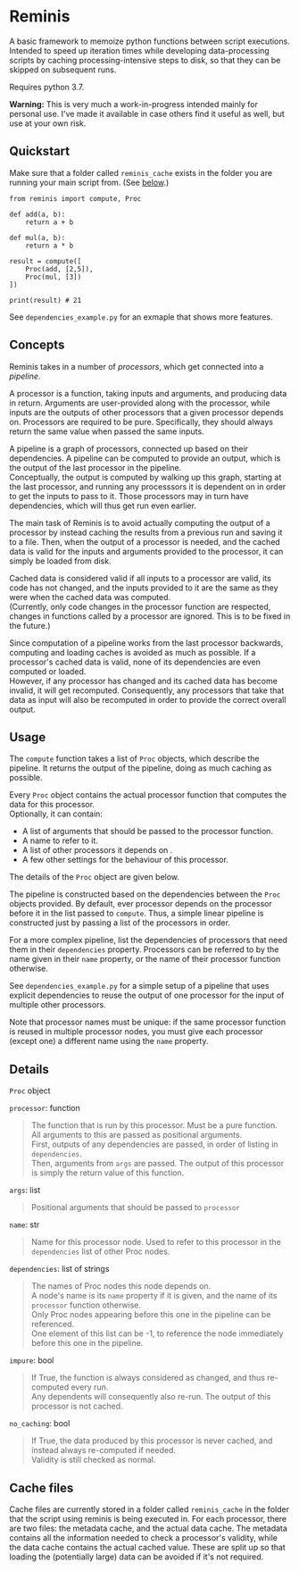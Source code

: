# Reminis
A basic framework to memoize python functions between script executions.
Intended to speed up iteration times while developing data-processing scripts by caching processing-intensive steps to disk, so that they can be skipped on subsequent runs.

Requires python 3.7.

**Warning:** This is very much a work-in-progress intended mainly for personal use. I've made it available in case others find it useful as well, but use at your own risk.

## Quickstart
Make sure that a folder called `reminis_cache` exists in the folder you are running your main script from. (See [below](#cache-files).)
```
from reminis import compute, Proc

def add(a, b):
    return a + b

def mul(a, b):
    return a * b

result = compute([
    Proc(add, [2,5]),
    Proc(mul, [3])
])

print(result) # 21
``` 

See `dependencies_example.py` for an exmaple that shows more features.

## Concepts
Reminis takes in a number of _processors_, which get connected into a _pipeline_.

A processor is a function, taking inputs and arguments, and producing data in return. Arguments are user-provided along with the processor, while inputs are the outputs of other processors that a given processor depends on.
Processors are required to be pure. Specifically, they should always return the same value when passed the same inputs.

A pipeline is a graph of processors, connected up based on their dependencies. A pipeline can be computed to provide an output, which is the output of the last processor in the pipeline.  
Conceptually, the output is computed by walking up this graph, starting at the last processor, and running any processsors it is dependent on in order to get the inputs to pass to it. Those processors may in turn have dependencies, which will thus get run even earlier.

The main task of Reminis is to avoid actually computing the output of a processor by instead caching the results from a previous run and saving it to a file. Then, when the output of a processor is needed, and the cached data is valid for the inputs and arguments provided to the processor, it can simply be loaded from disk.

Cached data is considered valid if all inputs to a processor are valid, its code has not changed, and the inputs provided to it are the same as they were when the cached data was computed.  
(Currently, only code changes in the processor function are respected, changes in functions called by a processor are ignored. This is to be fixed in the future.)

Since computation of a pipeline works from the last processor backwards, computing and loading caches is avoided as much as possible. If a processor's cached data is valid, none of its dependencies are even computed or loaded.  
However, if any processor has changed and its cached data has become invalid, it will get recomputed. Consequently, any processors that take that data as input will also be recomputed in order to provide the correct overall output.

## Usage
The `compute` function takes a list of `Proc` objects, which describe the pipeline. It returns the output of the pipeline, doing as much caching as possible.

Every `Proc` object contains the actual processor function that computes the data for this processor.  
Optionally, it can contain:
- A list of arguments that should be passed to the processor function.
- A name to refer to it.
- A list of other processors it depends on .
- A few other settings for the behaviour of this processor.

The details of the `Proc` object are given below.

The pipeline is constructed based on the dependencies between the `Proc` objects provided. By default, ever processor depends on the processor before it in the list passed to `compute`. Thus, a simple linear pipeline is constructed just by passing a list of the processors in order.

For a more complex pipeline, list the dependencies of processors that need them in their `dependencies` property. Processors can be referred to by the name given in their `name` property, or the name of their processor function otherwise.

See `dependencies_example.py` for a simple setup of a pipeline that uses explicit dependencies to reuse the output of one processor for the input of multiple other processors.

Note that processor names must be unique: if the same processor function is reused in multiple processor nodes, you must give each processor (except one) a different name using the `name` property.

## Details
`Proc` object

`processor`: function  
> The function that is run by this processor. 
  Must be a pure function.  
  All arguments to this are passed as positional arguments.  
  First, outputs of any dependencies are passed, in order of listing in `dependencies`.  
  Then, arguments from `args` are passed. 
  The output of this processor is simply the return value of this function.

`args`: list
> Positional arguments that should be passed to `processor`

`name`: str
> Name for this processor node. Used to refer to this processor in the `dependencies` list of other Proc nodes.

`dependencies`: list of strings
> The names of Proc nodes this node depends on.  
  A node's name is its `name` property if it is given, and the name of its `processor` function otherwise.  
  Only Proc nodes appearing before this one in the pipeline can be referenced.  
  One element of this list can be -1, to reference the node immediately before this one in the pipeline.

`impure`: bool
> If True, the function is always considered as changed, and thus re-computed every run.  
  Any dependents will consequently also re-run.
  The output of this processor is not cached.

`no_caching`: bool
> If True, the data produced by this processor is never cached, and instead always re-computed if needed.  
  Validity is still checked as normal.

## Cache files
Cache files are currently stored in a folder called `reminis_cache` in the folder that the script using reminis is being executed in.
For each processor, there are two files: the metadata cache, and the actual data cache. The metadata contains all the information needed to check a processor's validity, while the data cache contains the actual cached value. These are split up so that loading the (potentially large) data can be avoided if it's not required. 